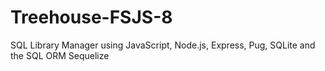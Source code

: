 # Treehouse-FSJS-8
SQL Library Manager using JavaScript, Node.js, Express, Pug, SQLite and the SQL ORM Sequelize
